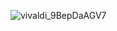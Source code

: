 ![vivaldi_9BepDaAGV7](https://github.com/frkylmz/internet_kafe/assets/70021191/611e2c98-5498-4e6d-992c-1314cb021d2e)
